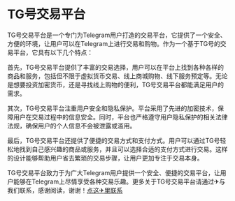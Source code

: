 # TG号交易平台

TG号交易平台是一个专门为Telegram用户打造的交易平台，它提供了一个安全、方便的环境，让用户可以在Telegram上进行交易和购物。作为一个基于TG号的交易平台，它具有以下几个特点：

首先，TG号交易平台提供了丰富的交易选择，用户可以在平台上找到各种各样的商品和服务，包括但不限于虚拟货币交易、线上商城购物、线下服务预定等。无论是想要投资加密货币，还是寻找线上购物的便利，TG号交易平台都能满足用户的需求。

其次，TG号交易平台注重用户安全和隐私保护。平台采用了先进的加密技术，保障用户在交易过程中的信息安全。同时，平台也严格遵守用户隐私保护的相关法律法规，确保用户的个人信息不会被泄露或滥用。

最后，TG号交易平台还提供了便捷的交易方式和支付方式。用户可以通过TG号轻松地找到自己感兴趣的商品或服务，并且可以选择合适的支付方式进行交易。这样的设计能够帮助用户省去繁琐的交易步骤，让用户更加专注于交易本身。

TG号交易平台致力于为广大Telegram用户提供一个安全、便捷的交易平台，让用户能够在Telegram上尽情享受各种交易乐趣。更多关于TG号交易平台请通过✈与我们联系，感谢阅读，谢谢！[点这✈里联系](https://d.k02.cc)